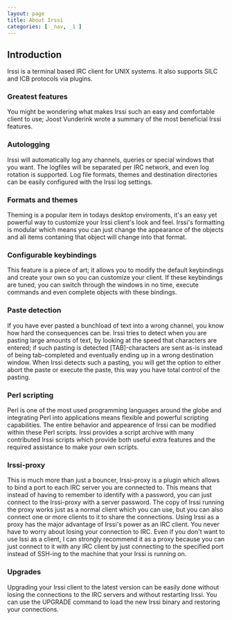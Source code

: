 ```yaml
---
layout: page
title: About Irssi
categories: [ _nav, _1 ]
---
```


Introduction
------------

Irssi is a terminal based IRC client for UNIX systems. It also supports SILC
and ICB protocols via plugins.

### Greatest features
You might be wondering what makes Irssi such an easy and comfortable client
to use; Joost Vunderink wrote a summary of the most beneficial Irssi features.

### Autologging
Irssi will automatically log any channels, queries or special windows that
you want. The logfiles will be separated per IRC network, and even log
rotation is supported. Log file formats, themes and destination directories
can be easily configured with the Irssi log settings.

### Formats and themes
Theming is a popular item in todays desktop enviroments, it's an easy yet
powerful way to customize your Irssi client's look and feel. Irssi's
formatting is modular which means you can just change the appearance of the
objects and all items contaning that object will change into that format.

### Configurable keybindings
This feature is a piece of art; it allows you to modify the default
keybindings and create your own so you can customize your client. If these
keybindings are tuned, you can switch through the windows in no time, execute
commands and even complete objects with these bindings.

### Paste detection
If you have ever pasted a bunchload of text into a wrong channel, you know
how hard the consequences can be. Irssi tries to detect when you are pasting
large amounts of text, by looking at the speed that characters are entered;
if such pasting is detected [TAB]-characters are sent as-is instead of being
tab-completed and eventually ending up in a wrong destination window. When
Irssi detects such a pasting, you will get the option to either abort the
paste or execute the paste, this way you have total control of the pasting.

### Perl scripting
Perl is one of the most used programming languages around the globe and
integrating Perl into applications means flexible and powerful scripting
capabilities. The entire behavior and appearence of Irssi can be modified
within these Perl scripts. Irssi provides a script archive with many
contributed Irssi scripts which provide both useful extra features and the
required assistance to make your own scripts.

### Irssi-proxy
This is much more than just a bouncer, Irssi-proxy is a plugin which allows
to bind a port to each IRC server you are connected to. This means that
instead of having to remember to identify with a password, you can just
connect to the Irssi-proxy with a server password. The copy of Irssi running
the proxy works just as a normal client which you can use, but you can also
connect one or more clients to it to share the connections. Using Irssi as a
proxy has the major advantage of Irssi's power as an IRC client. You never
have to worry about losing your connection to IRC. Even if you don't want to
use Issi as a client, I can strongly recommend it as a proxy because you can
just connect to it with any IRC client by just connecting to the specified
port instead of SSH-ing to the machine that your Irssi is running on.

### Upgrades
Upgrading your Irssi client to the latest version can be easily done
without losing the connections to the IRC servers and without restarting
Irssi. You can use the UPGRADE command to load the new Irssi binary and
restoring your connections.
